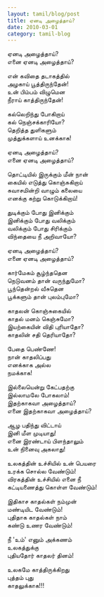 ```yaml
---
layout: tamil/blog/post
title: ஏனடி அழைத்தாய்?
date: 2010-03-01
category: tamil-blog
---
```


ஏனடி அழைத்தாய்? <br/>
எனை ஏனடி அழைத்தாய்?

என் கவிதை தடாகத்தில் <br/>
அழகாய் பூத்திருந்தேன்! <br/>
உன் பிம்பம் விழுமென <br/>
நீராய் காத்திருந்தேன்!

கல்லெறிந்து போகிறாய் <br/>
கல் நெஞ்சக்காரியோ? <br/>
தெறித்த துளிகளும் <br/>
முத்துக்களாய் உனக்காக!

ஏனடி அழைத்தாய்? <br/>
எனை ஏனடி அழைத்தாய்?

தொட்டியில் இருக்கும் மீன் நான் <br/>
கையில் எடுத்து கொஞ்சுகிறாய் <br/>
சுவாசமின்றி வாழும் கலையை <br/>
எனக்கு கற்று கொடுக்கிறாய்!

துடிக்கும் போது இனிக்கும் <br/>
இனிக்கும் போது வலிக்கும் <br/>
வலிக்கும் போது சிரிக்கும் <br/>
விந்தையை நீ அறிவாயோ?

ஏனடி அழைத்தாய்? <br/>
எனை ஏனடி அழைத்தாய்?

கார்மேகம் சூழ்ந்ததென <br/>
நெடுவனம் தான் வருந்துமோ? <br/>
பூந்தென்றல் வீசுதென <br/>
பூக்களும் தான் புலம்புமோ?

காதலன் கொஞ்சுகையில் <br/>
காதல் மனம் கெஞ்சுமோ? <br/>
இயற்கையின் விதி புரியாதோ? <br/>
காதலின் சதி தெரியாதோ?

பேதை பெண்ணே! <br/>
நான் காதலிப்பது <br/>
எனக்காக அல்ல <br/>
நமக்காக!

இல்லையென்று கேட்பதற்கு <br/>
இல்லாமலே போகலாம்! <br/>
இதற்காகவா அழைத்தாய்? <br/>
எனை இதற்காகவா அழைத்தாய்?

ஆழ பதிந்து விட்டாய் <br/>
இனி மீள முடியாது! <br/>
எனை இரண்டாய் பிளந்தாலும் <br/>
உன் நினைவு அகலாது!

உலகத்தின் உச்சியில் உன் பெயரை <br/>
உரக்க சொல்ல வேண்டும்! <br/>
விரகத்தின் உச்சியில் எனை நீ <br/>
கட்டியணைத்து கொள்ள வேண்டும்!

இதிகாச காதல்கள் நம்முன் <br/>
மண்டியிட வேண்டும்! <br/>
புதிதாக காதல்கள் நாம் <br/>
கண்டு உணர வேண்டும்!

நீ 'உம்' எனும் அக்கணம் <br/>
உலகத்துக்கு <br/>
புதியதோர் காதலர் தினம்!

உலகமே காத்திருக்கிறது <br/>
புத்தம் புது <br/>
காதலுக்காக!!!

